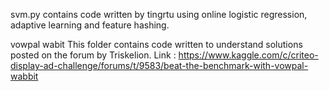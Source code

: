 svm.py contains code written by tingrtu using online logistic regression, adaptive learning and feature hashing.

vowpal wabit
This folder contains code written to understand solutions posted on the forum by Triskelion. 
Link : https://www.kaggle.com/c/criteo-display-ad-challenge/forums/t/9583/beat-the-benchmark-with-vowpal-wabbit
